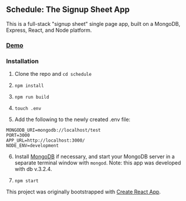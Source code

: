 ## Schedule: The Signup Sheet App

This is a full-stack "signup sheet" single page app, built on a MongoDB, Express, React, and Node platform.

### [Demo](http://www.nickfrazier.com/projects/1_schedule.html)

### Installation

1. Clone the repo and `cd schedule`

2. `npm install`

3. `npm run build`

4. `touch .env`

5. Add the following to the newly created .env file:

```
MONGODB_URI=mongodb://localhost/test
PORT=3000
APP_URL=http://localhost:3000/
NODE_ENV=development
```

6. Install [MongoDB](https://www.mongodb.com/) if necessary, and start your MongoDB server in a separate terminal window with `mongod`. Note: this app was developed with db v.3.2.4.

7. `npm start`

This project was originally bootstrapped with [Create React App](https://github.com/facebookincubator/create-react-app).
